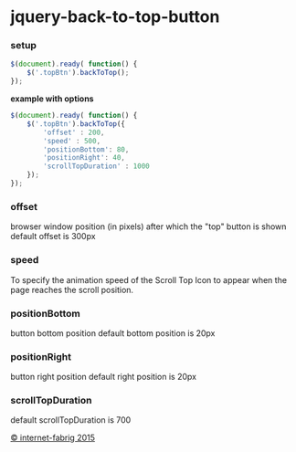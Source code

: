 jquery-back-to-top-button
=========

### setup

```js
$(document).ready( function() {
    $('.topBtn').backToTop();
});
```

**example with options**

```js
$(document).ready( function() {
    $('.topBtn').backToTop({
        'offset' : 200,
        'speed' : 500,
        'positionBottom': 80,
        'positionRight': 40,
        'scrollTopDuration' : 1000
    });
});
```

### offset

browser window position (in pixels) after which the "top" button is shown
default offset is 300px


### speed

To specify the animation speed of the Scroll Top Icon to appear when the page reaches the scroll position.


### positionBottom

button bottom position
default bottom position is 20px


### positionRight

button right position
default right position is 20px


### scrollTopDuration

default scrollTopDuration is 700


[© internet-fabrig 2015](http://www.internet-fabrig.de)
